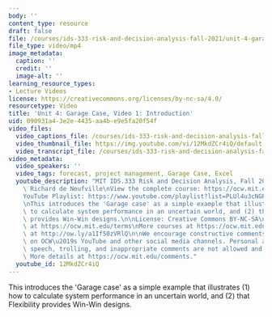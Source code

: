 ```yaml
---
body: ''
content_type: resource
draft: false
file: /courses/ids-333-risk-and-decision-analysis-fall-2021/unit-4-garage-case-video-1_360p_16_9.mp4
file_type: video/mp4
image_metadata:
  caption: ''
  credit: ''
  image-alt: ''
learning_resource_types:
- Lecture Videos
license: https://creativecommons.org/licenses/by-nc-sa/4.0/
resourcetype: Video
title: 'Unit 4: Garage Case, Video 1: Introduction'
uid: 090931a4-3e2e-4435-aa4b-e9e5fa20f54f
video_files:
  video_captions_file: /courses/ids-333-risk-and-decision-analysis-fall-2021/1dr1wpd-Ou_67Av0UENvpzrEJhPLWrDzw_transcript.webvtt
  video_thumbnail_file: https://img.youtube.com/vi/12MkdZCr4iQ/default.jpg
  video_transcript_file: /courses/ids-333-risk-and-decision-analysis-fall-2021/1dr1wpd-Ou_67Av0UENvpzrEJhPLWrDzw_transcript.pdf
video_metadata:
  video_speakers: ''
  video_tags: forecast, project management, Garage Case, Excel
  youtube_description: "MIT IDS.333 Risk and Decision Analysis, Fall 2021\nInstructor:\
    \ Richard de Neufville\nView the complete course: https://ocw.mit.edu/courses/ids-333-risk-and-decision-analysis-fall-2021/\n\
    YouTube Playlist: https://www.youtube.com/playlist?list=PLUl4u3cNGP62jwhTqp8_1kwrkDkxZhpQC\n\
    \nThis introduces the 'Garage case' as a simple example that illustrates (1) how\
    \ to calculate system performance in an uncertain world, and (2) that Flexibility\
    \ provides Win-Win designs.\n\nLicense: Creative Commons BY-NC-SA\nMore information\
    \ at https://ocw.mit.edu/terms\nMore courses at https://ocw.mit.edu\nSupport OCW\
    \ at http://ow.ly/a1If50zVRlQ\n\nWe encourage constructive comments and discussion\
    \ on OCW\u2019s YouTube and other social media channels. Personal attacks, hate\
    \ speech, trolling, and inappropriate comments are not allowed and may be removed.\
    \ More details at https://ocw.mit.edu/comments."
  youtube_id: 12MkdZCr4iQ
---
```

This introduces the 'Garage case' as a simple example that illustrates (1) how to calculate system performance in an uncertain world, and (2) that Flexibility provides Win-Win designs.